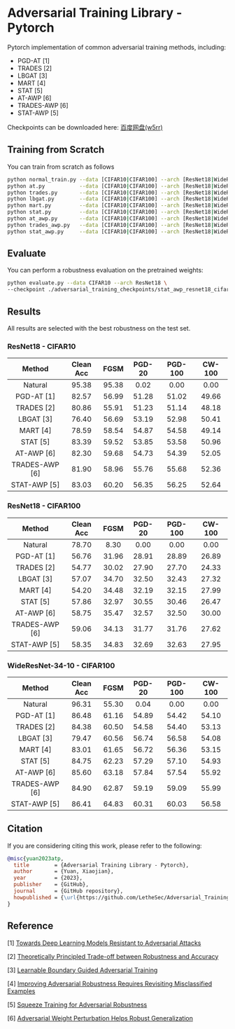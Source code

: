 # Adversarial Training Library - Pytorch

Pytorch implementation of common adversarial training methods, including:

- PGD-AT [1]
- TRADES [2]
- LBGAT [3]
- MART [4]
- STAT [5]
- AT-AWP [6] 
- TRADES-AWP [6]
- STAT-AWP [5]

Checkpoints can be downloaded here: [百度网盘(w5rr)](https://pan.baidu.com/s/16Zt5fmHgPWAJrb9WGGTNIQ?pwd=w5rr)
## Training from Scratch

You can train from scratch as follows

```bash
python normal_train.py --data [CIFAR10|CIFAR100] --arch [ResNet18|WideResNet]
python at.py           --data [CIFAR10|CIFAR100] --arch [ResNet18|WideResNet]
python trades.py       --data [CIFAR10|CIFAR100] --arch [ResNet18|WideResNet]
python lbgat.py        --data [CIFAR10|CIFAR100] --arch [ResNet18|WideResNet]
python mart.py         --data [CIFAR10|CIFAR100] --arch [ResNet18|WideResNet]
python stat.py         --data [CIFAR10|CIFAR100] --arch [ResNet18|WideResNet]
python at_awp.py       --data [CIFAR10|CIFAR100] --arch [ResNet18|WideResNet]
python trades_awp.py   --data [CIFAR10|CIFAR100] --arch [ResNet18|WideResNet]
python stat_awp.py     --data [CIFAR10|CIFAR100] --arch [ResNet18|WideResNet]
```

## Evaluate 

You can perform a robustness evaluation on the pretrained weights:

```bash
python evaluate.py --data CIFAR10 --arch ResNet18 \
--checkpoint ./adversarial_training_checkpoints/stat_awp_resnet18_cifar10.tar
```

## Results

All results are selected with the best robustness on the test set.


### ResNet18 - CIFAR10


|     Method     | Clean Acc | FGSM  | PGD-20 | PGD-100 | CW-100 |
| :------------: | :-------: | :---: | :----: | :-----: | :----: |
|    Natural     |   95.38   | 95.38 |  0.02  |  0.00   |  0.00  |
|   PGD-AT [1]   |   82.57   | 56.99 | 51.28  |  51.02  | 49.66  |
|   TRADES [2]   |   80.86   | 55.91 | 51.23  |  51.14  | 48.18  |
|   LBGAT [3]    |   76.40   | 56.69 | 53.19  |  52.98  | 50.41  |
|    MART [4]    |   78.59   | 58.54 | 54.87  |  54.58  | 49.14  |
|    STAT [5]    |   83.39   | 59.52 | 53.85  |  53.58  | 50.96  |
|   AT-AWP [6]   |   82.30   | 59.68 | 54.73  |  54.39  | 52.05  |
| TRADES-AWP [6] |   81.90   | 58.96 | 55.76  |  55.68  | 52.36  |
|  STAT-AWP [5]  |   83.03   | 60.20 | 56.35  |  56.25  | 52.64  |

### ResNet18 - CIFAR100

|     Method     | Clean Acc | FGSM  | PGD-20 | PGD-100 | CW-100 |
| :------------: | :-------: | :---: | :----: | :-----: | :----: |
|    Natural     |   78.70   | 8.30  |  0.00  |  0.00   |  0.00  |
|   PGD-AT [1]   |   56.76   | 31.96 | 28.91  |  28.89  | 26.89  |
|   TRADES [2]   |   54.77   | 30.02 | 27.90  |  27.70  | 24.33  |
|   LBGAT [3]    |   57.07   | 34.70 | 32.50  |  32.43  | 27.32  |
|    MART [4]    |   54.20   | 34.48 | 32.19  |  32.15  | 27.99  |
|    STAT [5]    |   57.86   | 32.97 | 30.55  |  30.46  | 26.47  |
|   AT-AWP [6]   |   58.75   | 35.47 | 32.57  |  32.50  | 30.00  |
| TRADES-AWP [6] |   59.06   | 34.13 | 31.77  |  31.76  | 27.62  |
|  STAT-AWP [5]  |   58.35   | 34.83 | 32.69  |  32.63  | 27.95  |

### WideResNet-34-10 - CIFAR100

|     Method     | Clean Acc | FGSM  | PGD-20 | PGD-100 | CW-100 |
| :------------: | :-------: | :---: | :----: | :-----: | :----: |
|    Natural     |   96.31   | 55.30 |  0.04  |  0.00   |  0.00  |
|   PGD-AT [1]   |   86.48   | 61.16 | 54.89  |  54.42  | 54.10  |
|   TRADES [2]   |   84.38   | 60.50 | 54.58  |  54.40  | 53.13  |
|   LBGAT [3]    |   79.47   | 60.56 | 56.74  |  56.58  | 54.08  |
|    MART [4]    |   83.01   | 61.65 | 56.72  |  56.36  | 53.15  |
|    STAT [5]    |   84.75   | 62.23 | 57.29  |  57.10  | 54.93  |
|   AT-AWP [6]   |   85.60   | 63.18 | 57.84  |  57.54  | 55.92  |
| TRADES-AWP [6] |   84.90   | 62.87 | 59.19  |  59.09  | 55.99  |
|  STAT-AWP [5]  |   86.41   | 64.83 | 60.31  |  60.03  | 56.58  |

## Citation
If you are considering citing this work, please refer to the following:

```bibtex
@misc{yuan2023atp,
  title        = {Adversarial Training Library - Pytorch},
  author       = {Yuan, Xiaojian},
  year         = {2023},
  publisher    = {GitHub},
  journal      = {GitHub repository},
  howpublished = {\url{https://github.com/LetheSec/Adversarial_Training_Pytorch}},
}
```


## Reference

[1] [Towards Deep Learning Models Resistant to Adversarial Attacks](https://arxiv.org/abs/1706.06083) 

[2] [Theoretically Principled Trade-off between Robustness and Accuracy](http://arxiv.org/abs/1901.08573)

[3] [Learnable Boundary Guided Adversarial Training](https://arxiv.org/abs/2011.11164v2)

[4] [Improving Adversarial Robustness Requires Revisiting Misclassified Examples](https://openreview.net/forum?id=rklOg6EFwS)

[5] [Squeeze Training for Adversarial Robustness](https://arxiv.org/abs/2205.11156)

[6] [Adversarial Weight Perturbation Helps Robust Generalization](http://arxiv.org/abs/2004.05884)



